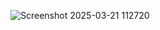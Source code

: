 ![Screenshot 2025-03-21 112720](https://github.com/user-attachments/assets/a94109f2-18ad-49bc-bf9e-7ace03f81b24)
